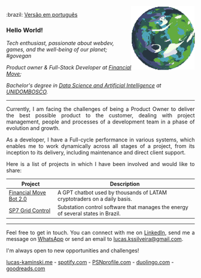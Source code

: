 <a href="https://deep-fold.itch.io/pixel-planet-generator">
  <img align="right" src="./img/planet.gif" width="170px" height="170px" alt="Planet generated by the Pixel Planet Generator"/>
</a>

<p>
    :brazil: <a href="./README.portuguese.md">Versão em português</a>
</p>

### Hello World!

<p>
<em>
Tech enthusiast, passionate about webdev, games, and the well-being of our planet; #govegan
</em>
</p>

<p>
<em>
Product owner & Full-Stack Developer at <a href="https://financialmove.com.br/">Financial Move</a>;
</em>
</p>

<p>
<em>
Bachelor's degree in <a href="https://unidombosco.edu.br/cursos/ead/ciencia-de-dados-e-inteligencia-artificial/">Data Science and Artificial Intelligence</a> at <a href="https://unidombosco.edu.br/">UNIDOMBOSCO</a>.
</em>
</p>

---

<p align="justify">
Currently, I am facing the challenges of being a Product Owner to deliver the best possible product to the customer, dealing with project management, people and processes of a development team in a phase of evolution and growth.
</p>

<p align="justify">
As a developer, I have a Full-cycle performance in various systems, which enables me to work dynamically across all stages of a project, from its inception to its delivery, including maintenance and direct client support.
</p>

<p align="justify">
Here is a list of projects in which I have been involved and would like to share:
</p>

| Project                                                                                                                    | Description                                                                      |
| -------------------------------------------------------------------------------------------------------------------------- | -------------------------------------------------------------------------------- |
| <a href="https://t.me/FinancialMoveBot">Financial Move Bot 2.0</a>                                                         | A GPT chatbot used by thousands of LATAM cryptotraders on a daily basis.         |
| <a href="https://www.siemens.com/global/en/products/energy/grid-software/operation/grid-control.html">SP7 Grid Control</a> | Substation control software that manages the energy of several states in Brazil. |

---

<p align="justify">
Feel free to get in touch. You can connect with me on <a href="https://www.linkedin.com/in/lucas-kaminski/">LinkedIn</a>, send me a message on <a href="https://api.whatsapp.com/send/?phone=5541998119091">WhatsApp</a> or send an email to <a href="mailto:lucas.kssilveira@gmail.com">lucas.kssilveira@gmail.com</a>. 
  
I'm always open to new opportunities and challenges!

<a href="https://www.lucas-kaminski.me">lucas-kaminski.me</a> - 
<a href="https://open.spotify.com/user/12100191517">spotify.com</a> -
<a href="https://psnprofiles.com/kaminskizada">PSNprofile.com</a> -
<a href="https://www.duolingo.com/profile/lucas-kaminski">duolingo.com</a> -
<a href="https://www.goodreads.com/user/show/107870527-lucas-kaminski">goodreads.com</a> 
</p>
